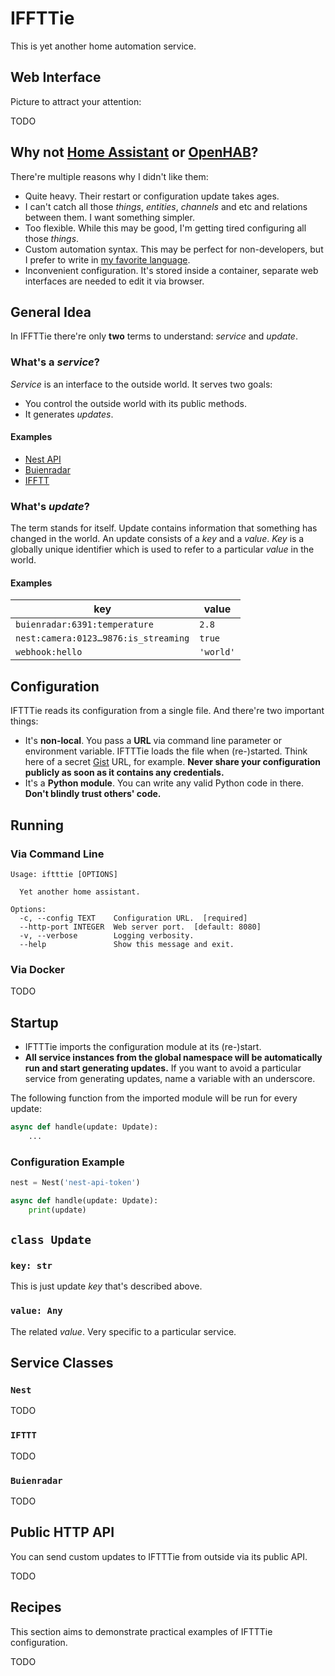 # IFFTTie

This is yet another home automation service.

## Web Interface

Picture to attract your attention:

TODO

## Why not [Home Assistant](https://www.home-assistant.io/) or [OpenHAB](https://www.openhab.org/)?

There're multiple reasons why I didn't like them:

- Quite heavy. Their restart or configuration update takes ages.
- I can't catch all those _things_, _entities_, _channels_ and etc and relations between them. I want something simpler.
- Too flexible. While this may be good, I'm getting tired configuring all those _things_.
- Custom automation syntax. This may be perfect for non-developers, but I prefer to write in [my favorite language](https://www.python.org/).
- Inconvenient configuration. It's stored inside a container, separate web interfaces are needed to edit it via browser.

## General Idea

In IFFTTie there're only **two** terms to understand: *service* and *update*.

### What's a *service*?

*Service* is an interface to the outside world. It serves two goals:

- You control the outside world with its public methods.
- It generates *updates*.

#### Examples

- [Nest API](https://developers.nest.com/documentation/api-reference)
- [Buienradar](https://www.buienradar.nl/)
- [IFFTT](https://ifttt.com/maker_webhooks)

### What's *update*?

The term stands for itself. Update contains information that something has changed in the world. An update consists of a *key* and a *value*. *Key* is a globally unique identifier which is used to refer to a particular *value* in the world.

#### Examples

| key                                  | value     |
| ------------------------------------ | --------- |
| `buienradar:6391:temperature`        | `2.8`     |
| `nest:camera:0123…9876:is_streaming` | `true`    |
| `webhook:hello`                      | `'world'` |

## Configuration

IFTTTie reads its configuration from a single file. And there're two important things:

- It's **non-local**. You pass a **URL** via command line parameter or environment variable. IFTTTie loads the file when (re-)started. Think here of a secret [Gist](https://gist.github.com/) URL, for example. **Never share your configuration publicly as soon as it contains any credentials.**
- It's a **Python module**. You can write any valid Python code in there. **Don't blindly trust others' code.**

## Running

### Via Command Line

```text
Usage: iftttie [OPTIONS]

  Yet another home assistant.

Options:
  -c, --config TEXT    Configuration URL.  [required]
  --http-port INTEGER  Web server port.  [default: 8080]
  -v, --verbose        Logging verbosity.
  --help               Show this message and exit.
```

### Via Docker

TODO

## Startup

- IFTTTie imports the configuration module at its (re-)start.
- **All service instances from the global namespace will be automatically run and start generating updates.** If you want to avoid a particular service from generating updates, name a variable with an underscore.

The following function from the imported module will be run for every update:

```python
async def handle(update: Update):
    ...
```

### Configuration Example

```python
nest = Nest('nest-api-token')

async def handle(update: Update):
    print(update)
```

## `class Update`

### `key: str`

This is just update *key* that's described above.

### `value: Any`

The related *value*. Very specific to a particular service.

## Service Classes

### `Nest`

TODO

### `IFTTT`

TODO

### `Buienradar`

TODO

## Public HTTP API

You can send custom updates to IFTTTie from outside via its public API.

TODO

## Recipes

This section aims to demonstrate practical examples of IFTTTie configuration.

TODO
